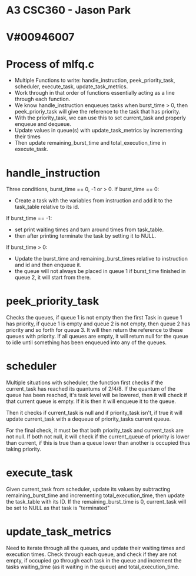 # A3 CSC360 - Jason Park
# V#00946007

# Process of mlfq.c

- Multiple Functions to write: handle_instruction, peek_priority_task, scheduler, execute_task, update_task_metrics.
- Work through in that order of functions essentially acting as a line through each function.
- We know handle_instruction enqueues tasks when burst_time > 0, then peek_prioriy_task will give the reference to the task that has priority.
- With the priority_task, we can use this to set current_task and properly enqueue and dequeue.
- Update values in queue(s) with update_task_metrics by incrementing their times
- Then update remaining_burst_time and total_execution_time in execute_task.

# handle_instruction
Three conditions, burst_time == 0, -1 or > 0.
If burst_time == 0:
 - Create a task with the variables from instruction and add it to the task_table relative to its id.

If burst_time == -1:
- set print waiting times and turn around times from task_table.
- then after printing terminate the task by setting it to NULL.

If burst_time > 0:
- Update the burst_time and remaining_burst_times relative to instruction and id and then enqueue it.
- the queue will not always be placed in queue 1 if burst_time finished in queue 2, it will start from there.


# peek_priority_task

Checks the queues, if queue 1 is not empty then the first Task in queue 1 has priority, if queue 1 is empty and queue 2 is not empty, then queue 2 has priority and so forth for queue 3.
It will then return the reference to these queues with priority.
If all queues are empty, it will return null for the queue to idle until something has been enqueued into any of the queues.

# scheduler

Multiple situations with scheduler, the function first checks if the current_task has reached its quantums of 2/4/8.
If the quantum of the queue has been reached, it's task level will be lowered, then it will check if that current queue is empty. If it is then it will enqueue it to the queue.

Then it checks if current_task is null and if priority_task isn't, if true it will update current_task with a dequeue of priority_tasks current queue.

For the final check, it must be that both priority_task and current_task are not null. If both not null, it will check if the current_queue of priority is lower than current, if this is true than a queue lower than another is occupied thus taking priority. 

# execute_task
Given current_task from scheduler, update its values by subtracting remaining_burst_time and incrementing total_execution_time, then update the task_table with its ID. If the remaining_burst_time is 0, current_task will be set to NULL as that task is "terminated"

# update_task_metrics
Need to iterate through all the queues, and update their waiting times and execution times.
Check through each queue, and check if they are not empty, if occupied go through each task in the queue and increment the tasks waiting_time (as it waiting in the queue) and total_execution_time.



